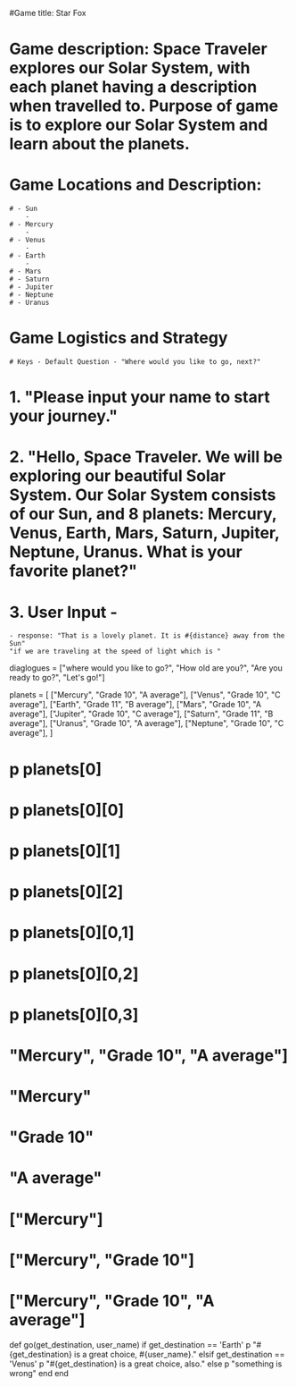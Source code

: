 #Game title: Star Fox

# Game description: Space Traveler explores our Solar System, with each planet having a description when travelled to. Purpose of game is to explore our Solar System and learn about the planets.

# Game Locations and Description:

    # - Sun
        -
    # - Mercury
        -
    # - Venus
        -
    # - Earth
        -
    # - Mars
    # - Saturn
    # - Jupiter
    # - Neptune
    # - Uranus


# Game Logistics and Strategy

    # Keys - Default Question - "Where would you like to go, next?"


# 1.  "Please input your name to start your journey."

# 2. "Hello, Space Traveler.  We will be exploring our beautiful Solar System. Our Solar System consists of our Sun, and 8 planets: Mercury, Venus, Earth, Mars, Saturn, Jupiter, Neptune, Uranus. What is your favorite planet?"

# 3. User Input -
    - response: "That is a lovely planet. It is #{distance} away from the Sun"
    "if we are traveling at the speed of light which is "


diaglogues = ["where would you like to go?", 
    "How old are you?", 
    "Are you ready to go?",
    "Let's go!"]

planets = [
    ["Mercury", "Grade 10", "A average"],
    ["Venus", "Grade 10", "C average"],
    ["Earth", "Grade 11", "B average"],
    ["Mars", "Grade 10", "A average"],
    ["Jupiter", "Grade 10", "C average"],
    ["Saturn", "Grade 11", "B average"],
    ["Uranus", "Grade 10", "A average"],
    ["Neptune", "Grade 10", "C average"],
  ]

# p planets[0]
# p planets[0][0]
# p planets[0][1]
# p planets[0][2]
# p planets[0][0,1]
# p planets[0][0,2]
# p planets[0][0,3]
# "Mercury", "Grade 10", "A average"]
# "Mercury"
# "Grade 10"
# "A average"
# ["Mercury"]
# ["Mercury", "Grade 10"]
# ["Mercury", "Grade 10", "A average"]


def go(get_destination, user_name)
    if get_destination == 'Earth'
        p "#{get_destination} is a great choice, #{user_name}."
    elsif get_destination == 'Venus'
        p "#{get_destination} is a great choice, also."
    else
        p "something is wrong"
    end
end

